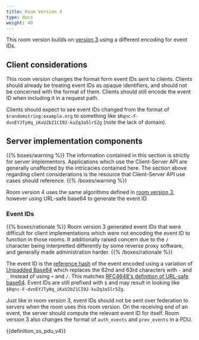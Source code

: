 ```yaml
---
title: Room Version 4
type: docs
weight: 40
---
```


This room version builds on [version 3](v3.html) using a different
encoding for event IDs.

## Client considerations

This room version changes the format form event IDs sent to clients.
Clients should already be treating event IDs as opaque identifiers, and
should not be concerned with the format of them. Clients should still
encode the event ID when including it in a request path.

Clients should expect to see event IDs changed from the format of
`$randomstring:example.org` to something like
`$Rqnc-F-dvnEYJTyHq_iKxU2bZ1CI92-kuZq3a5lr5Zg` (note the lack of
domain).

## Server implementation components

{{% boxes/warning %}}
The information contained in this section is strictly for server
implementors. Applications which use the Client-Server API are generally
unaffected by the intricacies contained here. The section above
regarding client considerations is the resource that Client-Server API
use cases should reference.
{{% /boxes/warning %}}

Room version 4 uses the same algorithms defined in [room version
3](v3.html), however using URL-safe base64 to generate the event ID.

### Event IDs

{{% boxes/rationale %}}
Room version 3 generated event IDs that were difficult for client
implementations which were not encoding the event ID to function in
those rooms. It additionally raised concern due to the `/` character
being interpretted differently by some reverse proxy software, and
generally made administration harder.
{{% /boxes/rationale %}}

The event ID is the [reference
hash](../server_server/%SERVER_RELEASE_LABEL%.html#reference-hashes) of
the event encoded using a variation of [Unpadded
Base64](../appendices.html#unpadded-base64) which replaces the 62nd and
63rd characters with `-` and `_` instead of using `+` and `/`. This
matches [RFC4648's definition of URL-safe
base64](https://tools.ietf.org/html/rfc4648#section-5). Event IDs are
still prefixed with `$` and may result in looking like
`$Rqnc-F-dvnEYJTyHq_iKxU2bZ1CI92-kuZq3a5lr5Zg`.

Just like in room version 3, event IDs should not be sent over
federation to servers when the room uses this room version. On the
receiving end of an event, the server should compute the relevant event
ID for itself. Room version 3 also changes the format of `auth_events`
and `prev_events` in a PDU.

{{definition\_ss\_pdu\_v4}}
